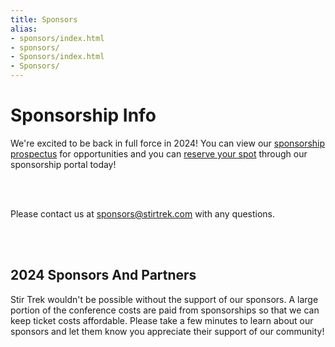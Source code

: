 ```yaml
---
title: Sponsors
alias:
- sponsors/index.html
- sponsors/
- Sponsors/index.html
- Sponsors/
---
```


# Sponsorship Info

<div class="icon-hr"></div>

We're excited to be back in full force in 2024! You can view our [sponsorship prospectus](https://drive.google.com/file/d/1-1NrfQJiD-gHcDh3XIcT3Va4Yr7ZHaR5/view?mc_cid=6892647fd9) for opportunities and you can [reserve your spot](https://stirtreksponsor.myshopify.com/) through our sponsorship portal today!

<br><br>

Please contact us at [sponsors@stirtrek.com](mailto:sponsors@stirtrek.com) with any questions.

<br><br>

## 2024 Sponsors And Partners

<div class="icon-hr"></div>

Stir Trek wouldn't be possible without the support of our sponsors. A large portion of the conference costs are paid from sponsorships so that we can keep ticket costs affordable.  Please take a few minutes to learn about our sponsors and let them know you appreciate their support of our community!

<br>
